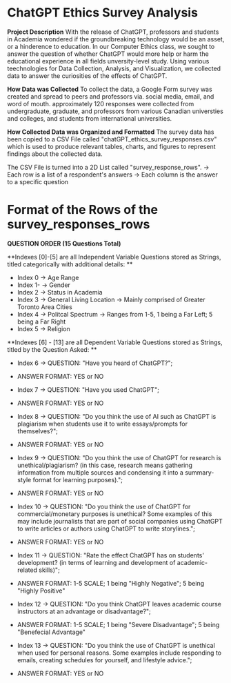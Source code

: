 # ChatGPT Ethics Survey Analysis

**Project Description**
With the release of ChatGPT, professors and students in Academia wondered if the groundbreaking technology would be an asset, or a hinderence to education. In our Computer Ethics class, we sought to answer the question of whether ChatGPT would more help or harm the educational experience in all fields unversity-level study. Using various teechnologies for Data Collection, Analysis, and Visualization, we collected data to answer the curiosities of the effects of ChatGPT.

**How Data was Collected**
To collect the data, a Google Form survey was created and spread to peers and professors via. social media, email, and word of mouth. approximately 120 responses were collected from undergraduate, graduate, and professors from various Canadian universties and colleges, and students from international universities.

**How Collected Data was Organized and Formatted**
The survey data has been copied to a CSV File called "chatGPT_ethics_survey_responses.csv" which is used to produce relevant tables, charts, and figures to represent findings about the collected data. 

The CSV File is turned into a 2D List called "survey_response_rows". 
-> Each row is a list of a respondent's answers
-> Each column is the answer to a specific question

# Format of the Rows of the survey_responses_rows

**QUESTION ORDER (15 Questions Total)**

**Indexes [0]-[5] are all Independent Variable Questions stored as Strings, titled categorically with additional details: **
- Index 0 -> Age Range 
- Index 1- -> Gender
- Index 2 -> Status in Academia
- Index 3 -> General Living Location -> Mainly comprised of Greater Toronto Area Cities
- Index 4 -> Politcal Spectrum -> Ranges from 1-5, 1 being a Far Left; 5 being a Far Right
- Index 5 -> Religion 

**Indexes [6] - [13] are all Dependent Variable Questions stored as Strings, titled by the Question Asked: **
- Index 6 -> QUESTION: "Have you heard of ChatGPT?"; 
- ANSWER FORMAT: YES or NO 

- Index 7 -> QUESTION: "Have you used ChatGPT";
- ANSWER FORMAT: YES or NO

- Index 8 -> QUESTION: "Do you think the use of AI such as ChatGPT is plagiarism when students use it to write essays/prompts for themselves?"; 
- ANSWER FORMAT: YES or NO

- Index 9 -> QUESTION: "Do you think the use of ChatGPT for research is unethical/plagiarism? (in this case, research means gathering information from multiple sources and condensing it into a summary-style format for learning purposes)."; 
- ANSWER FORMAT: YES or NO

- Index 10 -> QUESTION: "Do you think the use of ChatGPT for commercial/monetary purposes is unethical? Some examples of this may include journalists that are part of social companies using ChatGPT to write articles or authors using ChatGPT to write storylines."; 
- ANSWER FORMAT: YES or NO 

- Index 11 -> QUESTION: "Rate the effect ChatGPT has on students' development? (in terms of learning and development of academic-related skills)";
-  ANSWER FORMAT: 1-5 SCALE; 1 being "Highly Negative"; 5 being "Highly Positive"

- Index 12 -> QUESTION: "Do you think ChatGPT leaves academic course instructors at an advantage or disadvantage?"; 
- ANSWER FORMAT: 1-5 SCALE; 1 being "Severe Disadvantage"; 5 being "Benefecial Advantage"

- Index 13 -> QUESTION: "Do you think the use of ChatGPT is unethical when used for personal reasons. Some examples include responding to emails, creating schedules for yourself, and lifestyle advice."; 
- ANSWER FORMAT: YES or NO










